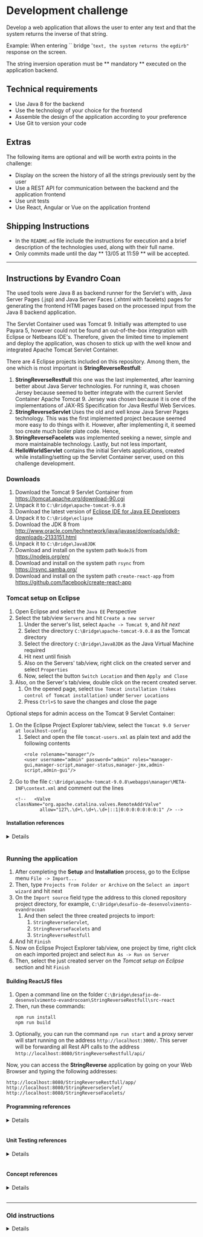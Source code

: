 # Development challenge

Develop a web application that allows the user to enter any text and that the system returns the inverse of that string.

Example: When entering `` bridge '`text, the system returns the` `egdirb" `response on the screen.

The string inversion operation must be ** mandatory ** executed on the application backend.

## Technical requirements

* Use Java 8 for the backend
* Use the technology of your choice for the frontend
* Assemble the design of the application according to your preference
* Use Git to version your code

## Extras

The following items are optional and will be worth extra points in the challenge:

* Display on the screen the history of all the strings previously sent by the user
* Use a REST API for communication between the backend and the application frontend
* Use unit tests
* Use React, Angular or Vue on the application frontend

## Shipping Instructions

* In the `README.md` file include the instructions for execution and a brief description of the technologies used, along with their full name.
* Only commits made until the day ** 13/05 at 11:59 ** will be accepted.


___
## Instructions by Evandro Coan

The used tools were Java 8 as backend runner for the Servlet's with,
Java Server Pages (.jsp) and Java Server Faces (.xhtml with facelets) pages for generating
the frontend HTMl pages based on the processed input from the Java 8 backend application.

The Servlet Container used was Tomcat 9.
Initially was attempted to use Payara 5,
however could not be found an out-of-the-box integration with Eclipse or Netbeans IDE's.
Therefore,
given the limited time to implement and deploy the application,
was chosen to stick up with the well know and integrated Apache Tomcat Servlet Container.

There are 4 Eclipse projects included on this repository.
Among them, the one which is most important is **StringReverseRestfull**:

1. **StringReverseRestfull** this one was the last implemented,
   after learning better about Java Server technologies.
   For running it,
   was chosen Jersey because seemed to better integrate with the current Servlet Container Apache Tomcat 9.
   Jersey was chosen because it is one of the implementations of JAX-RS Specification for Java Restful Web Services.
1. **StringReverseServlet** Uses the old and well know Java Server Pages technology.
   This was the first implemented project because seemed more easy to do things with it.
   However, after implementing it,
   it seemed too create much boiler plate code.
   Hence,
1. **StringReverseFacelets** was implemented seeking a newer,
   simple and more maintainable technology.
   Lastly,
   but not less important,
1. **HelloWorldServlet** contains the initial Servlets applications,
   created while installing/setting up the Servlet Container server,
   used on this challenge development.


### Downloads

1. Download the Tomcat 9 Servlet Container from https://tomcat.apache.org/download-90.cgi
1. Unpack it to `C:\Bridge\apache-tomcat-9.0.8`
1. Download the latest version of [Eclipse IDE for Java EE Developers](http://www.eclipse.org/downloads/eclipse-packages/)
1. Unpack it to `C:\Bridge\eclipse`
1. Download the JDK 8 from http://www.oracle.com/technetwork/java/javase/downloads/jdk8-downloads-2133151.html
1. Unpack it to `C:\Bridge\Java8JDK`
1. Download and install on the system path `NodeJS` from https://nodejs.org/en/
1. Download and install on the system path `rsync` from https://rsync.samba.org/
1. Download and install on the system path `create-react-app` from https://github.com/facebook/create-react-app


### Tomcat setup on Eclipse

1. Open Eclipse and select the `Java EE` Perspective
1. Select the tab/view `Servers` and hit `Create a new server`
   1. Under the server's list, select `Apache -> Tomcat 9`, and *hit next*
   1. Select the directory `C:\Bridge\apache-tomcat-9.0.8` as the Tomcat directory
   1. Select the directory `C:\Bridge\Java8JDK` as the Java Virtual Machine required
   1. Hit next until finish
   1. Also on the Servers' tab/view, right click on the created server and select `Properties`
   1. Now, select the button `Switch Location` and then `Apply and Close`
1. Also, on the Server's tab/view, double click on the recent created server.
   1. On the opened page, select `Use Tomcat installation (takes control of Tomcat installation)` under `Server Locations`
   1. Press `Ctrl+S` to save the changes and close the page

Optional steps for admin access on the Tomcat 9 Servlet Container:
1. On the Eclipse Project Explorer tab/view, select the `Tomcat 9.0 Server at localhost-config`
   1. Select and open the file `tomcat-users.xml` as plain text and add the following contents
      ```
      <role rolename="manager"/>
      <user username="admin" password="admin" roles="manager-gui,manager-script,manager-status,manager-jmx,admin-script,admin-gui"/>
      ```
1. Go to the file `C:\Bridge\apache-tomcat-9.0.8\webapps\manager\META-INF\context.xml` and comment out the lines
    ```
    <!--   <Valve className="org.apache.catalina.valves.RemoteAddrValve"
             allow="127\.\d+\.\d+\.\d+|::1|0:0:0:0:0:0:0:1" /> -->
    ```


#### Installation references
<details>
<p>

1. http://www.srccodes.com/p/article/3/Tomcat-Hello-World-Servlet-using-Eclipse-IDE
1. https://stackoverflow.com/questions/16517659/tomcat-7-overrides-the-tomcat-users-xml-when-using-eclipse
1. https://stackoverflow.com/questions/11731377/servlet-returns-http-status-404-the-requested-resource-servlet-is-not-availa
1. https://stackoverflow.com/questions/43189901/eclipse-neon-w-tomcat-9-new-servlet-http-status-404-not-found
1. https://stackoverflow.com/questions/43232878/apache-tomcat-9-unable-to-access-manager-webapp
1. https://stackoverflow.com/questions/1321933/how-do-i-set-tomcat-manager-application-user-name-and-password-for-netbeans
1. https://stackoverflow.com/questions/18122336/cannot-change-version-of-project-facet-dynamic-web-module-to-3-0
1. https://stackoverflow.com/questions/48649041/eclipse-irreversible-dynamic-web-module-4-0-selection-tomcat-9-doesnt-support
1. https://stackoverflow.com/questions/3805262/what-is-a-servlets-display-name-for
1. https://www.pegaxchange.com/2016/09/02/java-eclipse-tomcat/
1. https://stackoverflow.com/questions/14854760/not-getting-automatically-web-xml-file-while-creating-servlet-in-eclipse-juno-4
1. https://tomcat.apache.org/tomcat-9.0-doc/default-servlet.html
1. https://stackoverflow.com/questions/31248977/eclipse-tomcat-not-updating
1. https://stackoverflow.com/questions/11818384/how-to-add-pom-xml-to-existing-eclipse-project
1. https://stackoverflow.com/questions/10972770/how-to-add-maven-repository-jars-to-eclipse-buildpath
1. https://stackoverflow.com/questions/8884818/eclipse-warning-xxxxxxxxxxx-jar-will-not-be-exported-or-published-runtime-clas
1. https://github.com/javaserverfaces/mojarra
1. https://mvnrepository.com/artifact/org.glassfish/javax.faces
1. https://stackoverflow.com/questions/42611249/import-javax-enterprise-context-in-eclipse
1. http://help.eclipse.org/kepler/index.jsp?topic=%2Forg.eclipse.jst.jsf.doc.user%2Fhtml%2Fgettingstarted%2Ftutorial%2FJSFTools_tutorial_JSF20.html
1. https://stackoverflow.com/questions/46750501/what-jersey-version-do-i-need-to-download-for-jdk-1-9
1. https://howtodoinjava.com/jersey/jersey-2-hello-world-application-tutorial/
1. https://docs.npmjs.com/files/package.json
1. https://www.tutorialspoint.com/reactjs/reactjs_environment_setup.htm
1. https://stackoverflow.com/questions/3131878/how-do-i-remove-javascript-validation-from-my-eclipse-project
1. https://github.com/facebook/create-react-app
1. https://docs.npmjs.com/cli/install
1. https://stackoverflow.com/questions/42772860/how-to-make-create-react-app-auto-build
1. https://www.npmjs.com/package/cra-build-watch
1. https://www.fullstackreact.com/articles/using-create-react-app-with-a-server/
</p>
</details><br>


### Running the application

1. After completing the **Setup** and **Installation** process,
   go to the Eclipse menu `File -> Import...`
1. Then, type `Projects from Folder or Archive` on the `Select an import wizard` and hit next
1. On the `Import source` field type the address to this cloned repository project directory, for example,
   `C:\Bridge\desafio-de-desenvolvimento-evandrocoan`
   1. And then select the three created projects to import:
      1. `StringReverseServlet`,
      1. `StringReverseFacelets` and
      1. `StringReverseRestfull`
1. And hit `Finish`
1. Now on Eclipse Project Explorer tab/view,
   one project by time, right click on each imported project and select `Run As -> Run on Server`
1. Then, select the just created server on the *Tomcat setup on Eclipse* section and hit `Finish`


#### Building ReactJS files

1. Open a command line on the folder `C:\Bridge\desafio-de-desenvolvimento-evandrocoan\StringReverseRestfull\src-react`
1. Then, run these commands:
   ```
   npm run install
   npm run build
   ```
1. Optionally,
   you can run the command `npm run start` and a proxy server will start running on the address `http://localhost:3000/`.
   This server will be forwarding all Rest API calls to the address `http://localhost:8080/StringReverseRestfull/api/`

Now,
you can access the **StringReverse** application by going on your Web Browser and typing the following addresses:
```
http://localhost:8080/StringReverseRestfull/app/
http://localhost:8080/StringReverseServlet/
http://localhost:8080/StringReverseFacelets/
```


#### Programming references
<details>
<p>

1. https://stackoverflow.com/questions/2349633/doget-and-dopost-in-servlets
1. https://en.wikipedia.org/wiki/Representational_state_transfer
1. https://stackoverflow.com/questions/14734962/front-end-frameworks-for-restful-backend
1. https://medium.com/unicorn-supplies/angular-vs-react-vs-vue-a-2017-comparison-c5c52d620176
1. https://www.diffen.com/difference/GET-vs-POST-HTTP-Requests
1. https://stackoverflow.com/questions/7569335/reverse-a-string-in-java
1. https://stackoverflow.com/questions/13702713/how-to-check-presence-of-optional-attribute-inside-a-composite-component
1. https://stackoverflow.com/questions/12478640/is-not-allowed-in-template-text
1. https://stackoverflow.com/questions/4787730/jsf-houtputtext-how-to-show-a-dash-when-the-value-is-empty-string
1. https://stackoverflow.com/questions/4870462/conditionally-displaying-jsf-components
1. https://stackoverflow.com/questions/33474926/how-not-to-set-an-attribute-of-a-component-inside-a-composite-component-if-it-is
1. https://www.ntu.edu.sg/home/ehchua/programming/java/JSPByExample.html
1. https://en.wikipedia.org/wiki/JavaServer_Pages
1. http://www.vogella.com/tutorials/JavaServerFaces/article.html
1. https://stackoverflow.com/tags/jstl/info
1. https://stackoverflow.com/questions/4901647/whats-the-difference-between-the-various-jstl-libraries-out-there-and-which-to
1. http://www.javawebtutor.com/articles/jsp/jstl_example_in_eclipse.php
1. https://stackoverflow.com/questions/5766521/how-do-you-store-java-objects-in-httpsession
1. https://www.journaldev.com/1907/java-session-management-servlet-httpsession-url-rewriting
1. https://stackoverflow.com/questions/11941943/pass-input-text-value-to-bean-method-without-binding-input-value-to-bean-propert
1. https://stackoverflow.com/questions/8631029/calling-bean-methods-with-arguments-from-jsf-pages
1. https://stackoverflow.com/questions/6594920/calling-methods-from-jsf-page-doubts
1. https://stackoverflow.com/questions/44254653/the-entity-nbsp-was-referenced-but-not-declared
1. https://stackoverflow.com/questions/13012327/error-parsing-page-xhtml-error-tracedline-42-the-entity-nbsp-was-referenc/28720699
1. https://stackoverflow.com/questions/20656297/character-encoding-garbled-characters-in-post-jsf
1. https://stackoverflow.com/questions/17628354/set-request-character-encoding-of-jsf-input-submitted-values-to-utf-8
1. https://stackoverflow.com/questions/13594945/how-correctly-produce-json-by-restful-web-service
1. https://stackoverflow.com/questions/18026296/jersey-how-to-generate-json-and-xml-output-depending-on-url-param
1. https://stackoverflow.com/questions/296873/basic-html-how-to-set-relative-path-to-current-folder
1. https://www.sitepoint.com/getting-started-react-beginners-guide/
1. https://www.robinwieruch.de/react-fetching-data/
1. https://jsonlint.com/
1. https://stackoverflow.com/questions/36840396/react-fetch-gives-an-empty-response-body
1. https://stackoverflow.com/questions/44331581/convert-promise-in-json-object
1. https://www.quora.com/Is-it-possible-to-consume-a-RESTful-API-with-React-js-alone-i-e-without-any-server-side-language-provided-the-API-if-all-I-want-is-to-consume-JSON-data-and-output-it-rendered-on-my-application
1. https://developer.mozilla.org/en-US/docs/Web/JavaScript/Reference/Global_Objects/Promise
1. https://stackoverflow.com/questions/31875158/unable-to-get-property-length-of-undefined-or-null-reference
1. https://stackoverflow.com/questions/5861536/getting-the-size-of-an-array-in-an-object
1. https://stackoverflow.com/questions/45969531/get-size-of-array-returned-by-map-in-react-render
1. https://stackoverflow.com/questions/22876978/loop-inside-react-jsx
1. https://stackoverflow.com/questions/28320438/react-js-create-loop-through-array
1. https://stackoverflow.com/questions/610406/javascript-equivalent-to-printf-string-format
1. https://stackoverflow.com/questions/34786358/what-does-this-error-mean-uncaught-typeerror-already-read
1. https://stackoverflow.com/questions/33645243/how-do-i-merge-two-components-in-react
1. https://github.com/goatslacker/alt/issues/283
1. https://stackoverflow.com/questions/40109698/react-call-parent-method-in-child-component
1. https://reactjs.org/docs/components-and-props.html#es6-classes
1. https://daveceddia.com/avoid-bind-when-passing-props/
1. https://medium.com/@js_tut/react-js-props-tutorial-a3aceb69999c
1. https://stackoverflow.com/questions/27991366/what-is-the-difference-between-state-and-props-in-react
1. https://stackoverflow.com/questions/34012830/passing-parameters-to-components-in-react-native
1. https://reactjs.org/docs/forms.html
1. https://www.sitepoint.com/work-with-forms-in-react/
1. https://stackoverflow.com/questions/36683770/react-how-to-get-the-value-of-an-input-field
1. https://stackoverflow.com/questions/41618192/react-force-componentdidmount
1. https://engineering.musefind.com/react-lifecycle-methods-how-and-when-to-use-them-2111a1b692b1
1. https://stackoverflow.com/questions/32814970/is-componentdidmount-of-parent-called-after-all-componentdidmount-of-children
1. https://reactjs.org/docs/react-component.html#shouldcomponentupdate
1. https://stackoverflow.com/questions/49128558/how-to-re-render-child-component-on-state-changeparent-reactjs
1. https://stackoverflow.com/questions/39041710/react-js-change-child-components-state-from-parent-component
1. https://stackoverflow.com/questions/37923035/how-to-reload-a-component-in-reacts-on-url-parameter-change
1. https://stackoverflow.com/questions/29074690/react-why-components-constructor-is-called-only-once
1. https://mxstbr.blog/2017/02/react-children-deepdive/
1. https://stackoverflow.com/questions/44851056/react-component-not-re-rendering-on-setstate
1. https://stackoverflow.com/questions/20851533/react-js-wrapping-one-component-into-another
1. https://developmentarc.gitbooks.io/react-indepth/content/life_cycle/birth/post_mount_with_component_did_mount.html
1. https://stackoverflow.com/questions/1187868/how-can-i-exclude-some-folders-from-my-eclipse-project
1. https://stackoverflow.com/questions/13514570/jackson-best-way-writes-a-java-list-to-a-json-array
1. https://stackoverflow.com/questions/39823681/read-the-current-full-url-with-react
1. https://stackoverflow.com/questions/35380077/if-text-begins-or-ends-with-these-characters-remove-characters
1. https://stackoverflow.com/questions/909185/jersey-security-and-session-management
</p>
</details><br>


#### Unit Testing references
<details>
<p>

1. https://stackoverflow.com/questions/5434419/how-to-test-my-servlet-using-junit
1. https://stackoverflow.com/questions/5131897/how-to-create-unit-tests-easily-in-eclipse
1. https://stackoverflow.com/questions/9164893/how-do-i-add-a-maven-dependency-in-eclipse
1. https://javapapers.com/servlet/why-not-declare-a-constructor-in-servlet/
1. https://stackoverflow.com/questions/1276082/how-to-initialize-a-servlet-during-startup-with-parameters
1. https://jar-download.com/?detail_search=g%25253A%252522org.mockito%252522&search_type=1&a=mockito-core
1. https://examples.javacodegeeks.com/core-java/mockito/mockito-thenreturn-example/
1. https://stackoverflow.com/questions/1913168/what-are-java-object-fields-initialized-with
1. https://stackoverflow.com/questions/22357046/error-in-writing-junit-test-case-request-dispatcher
1. https://stackoverflow.com/questions/6455359/creating-a-mock-httpservletrequest-out-of-a-url-string
1. https://stackoverflow.com/questions/11721622/how-do-i-pass-the-httpservletrequest-object-to-the-test-case
1. https://stackoverflow.com/questions/44652424/how-to-mock-httpservletrequest-and-httpservletresponse-objects
1. https://stackoverflow.com/questions/34542397/how-can-i-use-mockito-to-test-forward-only
</p>
</details><br>


#### Concept references
<details>
<p>

1. https://stackoverflow.com/questions/21947300/reasons-for-not-directly-writing-servlets-for-creating-a-rest-api
1. https://stackoverflow.com/questions/16035349/how-should-a-doctype-section-look-in-jsf-html5-or-xhtml
1. https://stackoverflow.com/questions/19189372/javaserver-faces-2-2-and-html5-support-why-is-xhtml-still-being-used
1. https://stackoverflow.com/questions/13092161/why-facelets-is-preferred-over-jsp-as-the-view-definition-language-from-jsf2-0-o
1. https://stackoverflow.com/questions/4815722/jsf-vs-facelets-vs-jsp
1. https://stackoverflow.com/questions/2095397/what-is-the-difference-between-jsf-servlet-and-jsp
1. https://www.freelancinggig.com/blog/2018/03/16/difference-jsp-jsf/
1. https://www.reddit.com/r/java/comments/2jccyc/oracle_keeps_telling_us_that_jsp_is_dead_so_what/
1. https://docs.oracle.com/javaee/7/tutorial/jsf-facelets.htm
1. https://stackoverflow.com/questions/3342984/jstl-in-jsf2-facelets-makes-sense
1. https://www.tutorialspoint.com/jsf/jsf_validation_tags.htm
1. https://stackoverflow.com/questions/2935759/is-it-possible-to-use-jsffacelets-with-html-4-5
1. https://docs.oracle.com/javaee/6/javaserverfaces/2.1/docs/vdldocs/facelets/
1. https://stackoverflow.com/tags/xhtml/info
1. https://stackoverflow.com/questions/1428418/is-restful-jsf-possible
1. http://www.universidadejava.com.br/materiais/webservice-rest-jsf/
1. http://blog.algaworks.com/prettyfaces/
1. https://en.wikipedia.org/wiki/Java_API_for_RESTful_Web_Services
1. http://www.vogella.com/tutorials/REST/article.html
1. https://www.tutorialspoint.com/restful/restful_quick_guide.htm
1. https://stormpath.com/blog/jax-rs-vs-spring-rest-endpoints
1. http://www.totalcross.com/blog/angularjs-consumindo-uma-api-restful-com-java/
1. https://dzone.com/articles/why-you-should-avoid-jsf
1. https://www.quora.com/How-can-I-use-React-JS-with-JSF
1. https://stackoverflow.com/questions/9943445/what-do-i-need-to-create-a-restful-api-server-in-java
1. https://docs.spring.io/spring/docs/3.0.0.M3/spring-framework-reference/html/ch18s02.html
1. https://stackoverflow.com/questions/42944777/difference-between-jax-rs-and-spring-rest
1. https://stackoverflow.com/questions/9508478/rest-using-jax-rs-or-spring-mvc
1. https://dzone.com/articles/7-reasons-i-do-not-use-jax-rs-in-spring-boot-web-a
1. https://www.quora.com/What-is-difference-between-spring-MVC-and-spring-boot
1. https://docs.spring.io/spring-boot/docs/current/reference/html/howto-traditional-deployment.html
1. https://crunchify.com/simplest-spring-mvc-hello-world-example-tutorial-spring-model-view-controller-tips/
1. https://stackoverflow.com/questions/29416804/creating-spring-rest-services-without-using-spring-boot
1. https://stackoverflow.com/questions/20442632/create-restful-web-service-with-jax-rs-and-deploy-it-to-tomcat
1. https://stackoverflow.com/questions/43373733/restful-java-with-jax-rs-2-and-tomcat-9
1. https://jersey.github.io/documentation/latest/getting-started.html
1. https://crunchify.com/how-to-build-restful-service-with-java-using-jax-rs-and-jersey/
</p>
</details><br>


___
### Old instructions

<details>
<p>

Was chosen to use ~Eclipse~ Netbeans run the Java 8 server as backend because it is faster to run
the servlet directly from ~Eclipse~ Netbeans other than install and deploy it on a external server.

After searching for some Java `servlet container` to run the server,
was chosen `Payara 5` because it is open source,
seems the most up to date and has the status of maintained as of now.
See [List Of Application Servers](https://en.wikipedia.org/wiki/List_of_application_servers).

1. ~Install the latest version of [Eclipse IDE for Java EE Developers](http://www.eclipse.org/downloads/eclipse-packages/)~
1. ~Open it and select the perspective Java EE and go to the view `Servers`~
1. **Abort Eclipse usage...**

Eclipse was taking too long to download and install Payara. Therefore, now on, Netbeans IDE will be used.

1. Install the latest version of Netbeans `All Bundle` from https://netbeans.org/downloads/
1. **Fail,
   falling back to standard Tomcat 9** Could not be found an out-of-the-box plugin support for Payara 5 on Eclipse,
   neither Netbeans.


#### Old References

<details>
<p>

1. https://en.wikipedia.org/wiki/Web_container
1. https://en.wikipedia.org/wiki/List_of_application_servers
1. https://blog.payara.fish/adding-payara-server-to-eclipse-ide
1. https://github.com/payara/Payara
1. https://plumbr.io/blog/java/most-popular-java-application-servers-2017-edition
1. https://blog.payara.fish/adding-payara-server-to-netbeans
</p>
</details><br>

</p>
</details><br>

